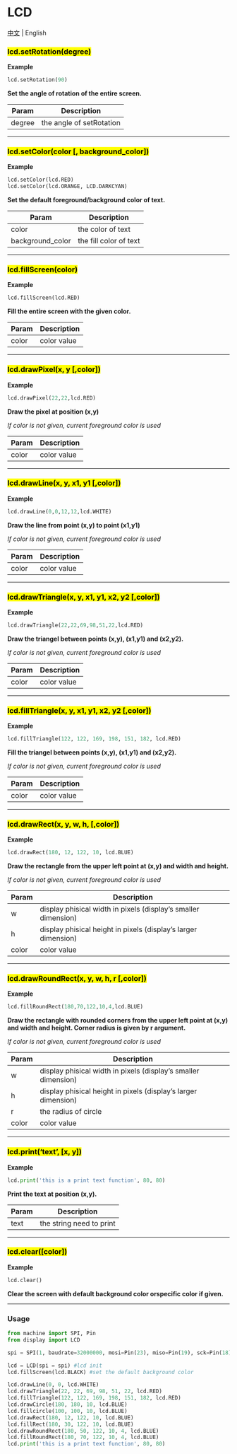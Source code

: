 # LCD

[中文](https://m5stack.github.io/m5-docs/#/zh_CN/api_reference/api_lcd) | English

### <mark>lcd.setRotation(degree)</mark>

**Example**
```python
lcd.setRotation(90)
```

**Set the angle of rotation of the entire screen.**

| Param | Description |
| --- | --- |
| degree | the angle of setRotation |



* * *


### <mark>lcd.setColor(color [, background_color])</mark>
**Example**
```python
lcd.setColor(lcd.RED)
lcd.setColor(lcd.ORANGE, LCD.DARKCYAN)
```

**Set the default foreground/background color of text.**

| Param | Description |
| --- | --- |
| color | the color of text |
| background_color| the fill color of text |

* * *

### <mark>lcd.fillScreen(color)</mark>
**Example**
```python
lcd.fillScreen(lcd.RED)
```
**Fill the entire screen with the given color.**

| Param | Description |
| --- | --- |
| color | color value |



* * *

### <mark>lcd.drawPixel(x, y [,color])</mark>
**Example**
```python
lcd.drawPixel(22,22,lcd.RED)
```
**Draw the pixel at position (x,y)**

*If color is not given, current foreground color is used*

| Param | Description |
| --- | --- |
| color | color value |



* * *

### <mark>lcd.drawLine(x, y, x1, y1 [,color])</mark>
**Example**
```python
lcd.drawLine(0,0,12,12,lcd.WHITE)
```
**Draw the line from point (x,y) to point (x1,y1)**

*If color is not given, current foreground color is used*

| Param | Description |
| --- | --- |
| color | color value |


* * *

### <mark>lcd.drawTriangle(x, y, x1, y1, x2, y2 [,color])</mark>

**Example**
```python
lcd.drawTriangle(22,22,69,98,51,22,lcd.RED)
```

**Draw the triangel between points (x,y), (x1,y1) and (x2,y2).**

*If color is not given, current foreground color is used*

| Param | Description |
| --- | --- |
| color | color value |

* * *

### <mark>lcd.fillTriangle(x, y, x1, y1, x2, y2 [,color])</mark>

**Example**
```python
lcd.fillTriangle(122, 122, 169, 198, 151, 182, lcd.RED)
```
**Fill the triangel between points (x,y), (x1,y1) and (x2,y2).**

*If color is not given, current foreground color is used*

| Param | Description |
| --- | --- |
| color | color value |


* * *
### <mark>lcd.drawRect(x, y, w, h, [,color])</mark>
**Example**
```python
lcd.drawRect(180, 12, 122, 10, lcd.BLUE)
```
**Draw the rectangle from the upper left point at (x,y) and width and height.**

*If color is not given, current foreground color is used*

| Param | Description |
| --- | --- |
| w | display phisical width in pixels (display’s smaller dimension) |
| h | display phisical height in pixels (display’s larger dimension) |
| color | color value |




* * *

### <mark>lcd.drawRoundRect(x, y, w, h, r [,color])</mark>
**Example**
```python
lcd.fillRoundRect(180,70,122,10,4,lcd.BLUE)
```
**Draw the rectangle with rounded corners from the upper left point at (x,y) and width and height. Corner radius is given by r argument.**

*If color is not given, current foreground color is used*

| Param | Description |
| --- | --- |
| w | display phisical width in pixels (display’s smaller dimension) |
| h | display phisical height in pixels (display’s larger dimension) |
| r | the radius of circle |
| color | color value |




* * *
### <mark>lcd.print(‘text’, [x, y])</mark>
**Example**
```python
lcd.print('this is a print text function', 80, 80)
```
**Print the text at position (x,y).**
    
| Param | Description |
| --- | --- |
| text | the string need to print |


* * *

### <mark>lcd.clear([color])</mark>

**Example**
```python
lcd.clear()
```

**Clear the screen with default background color orspecific color if given.**


* * *

### Usage

```python
from machine import SPI, Pin
from display import LCD

spi = SPI(1, baudrate=32000000, mosi=Pin(23), miso=Pin(19), sck=Pin(18))

lcd = LCD(spi = spi) #lcd init
lcd.fillScreen(lcd.BLACK) #set the default background color

lcd.drawLine(0, 0, lcd.WHITE)
lcd.drawTriangle(22, 22, 69, 98, 51, 22, lcd.RED)
lcd.fillTriangle(122, 122, 169, 198, 151, 182, lcd.RED)
lcd.drawCircle(180, 180, 10, lcd.BLUE)
lcd.fillcircle(100, 100, 10, lcd.BLUE)
lcd.drawRect(180, 12, 122, 10, lcd.BLUE)
lcd.fillRect(180, 30, 122, 10, lcd.BLUE)
lcd.drawRoundRect(180, 50, 122, 10, 4, lcd.BLUE)
lcd.fillRoundRect(180, 70, 122, 10, 4, lcd.BLUE)
lcd.print('this is a print text function', 80, 80)
```
